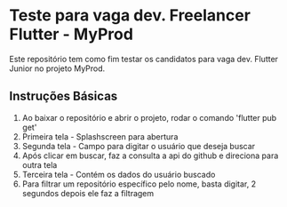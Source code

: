 # Teste para vaga dev. Freelancer Flutter - MyProd
Este repositório tem como fim testar os candidatos para vaga dev. Flutter Junior no projeto MyProd.


## Instruções Básicas
1. Ao baixar o repositório e abrir o projeto, rodar o comando 'flutter pub get'
2. Primeira tela - Splashscreen para abertura
3. Segunda tela - Campo para digitar o usuário que deseja buscar
4. Após clicar em buscar, faz a consulta a api do github e direciona para outra tela
5. Terceira tela - Contém os dados do usuário buscado
6. Para filtrar um repositório específico pelo nome, basta digitar, 2 segundos depois ele faz a filtragem

